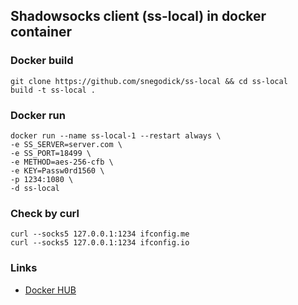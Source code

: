 ## Shadowsocks client (ss-local) in docker container
### Docker build
    git clone https://github.com/snegodick/ss-local && cd ss-local
    build -t ss-local .
### Docker run
    docker run --name ss-local-1 --restart always \
    -e SS_SERVER=server.com \
    -e SS_PORT=18499 \
    -e METHOD=aes-256-cfb \
    -e KEY=Passw0rd1560 \
    -p 1234:1080 \
    -d ss-local
### Check by curl
    curl --socks5 127.0.0.1:1234 ifconfig.me
    curl --socks5 127.0.0.1:1234 ifconfig.io
### Links
- [Docker HUB](https://hub.docker.com/r/snegowiki/ss-local)


